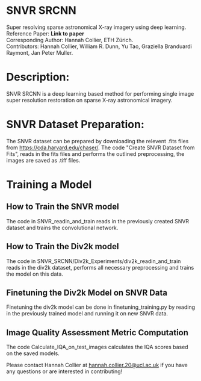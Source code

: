 # SNVR SRCNN
Super resolving sparse astronomical X-ray imagery using deep learning.\
Reference Paper: **Link to paper** \
Corresponding Author: Hannah Collier, ETH Zürich.\
Contributors: Hannah Collier, William R. Dunn, Yu Tao, Graziella Branduardi Raymont, Jan Peter Muller.

# Description: 
SNVR SRCNN is a deep learning based method for performing single image super resolution restoration on sparse X-ray astronomical imagery.

# SNVR Dataset Preparation:
The SNVR dataset can be prepared by downloading the relevent .fits files from https://cda.harvard.edu/chaser/. The code "Create SNVR Dataset from Fits", reads in the fits files and performs the outlined preprocessing, the images are saved as .tiff files.

# Training a Model
## How to Train the SNVR model
The code in SNVR_readin_and_train reads in the previously created SNVR dataset and trains the convolutional network.

## How to Train the Div2k model
The code in SNVR_SRCNN/Div2k_Experiments/div2k_readin_and_train reads in the div2k dataset, performs all necessary preprocessing and trains the model on this data.

## Finetuning the Div2k Model on SNVR Data
Finetuning the div2k model can be done in finetuning_training.py by reading in the previously trained model and running it on new SNVR data.

## Image Quality Assessment Metric Computation
The code Calculate_IQA_on_test_images calculates the IQA scores based on the saved models.

Please contact Hannah Collier at hannah.collier.20@ucl.ac.uk if you have any questions or are interested in contributing!
